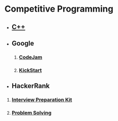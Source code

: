 # Competitive Programming
* ## [C++](c_plus_plus/README.md)

* ## Google
    1. ### [CodeJam](Google/CodeJam/README.md)
    1. ### [KickStart](Google/KickStart/README.md)

*   ## HackerRank
  1. ### [Interview Preparation Kit](HackerRank/InterviewPreparationKit/README.md)
  1. ### [Problem Solving](HackerRank/ProblemSolving/README.md)
